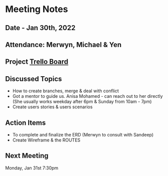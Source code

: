 # **Meeting Notes** 

## **Date** - Jan 30th, 2022

## **Attendance**: Merwyn, Michael & Yen

## **Project** [Trello Board](https://trello.com/b/4v6uvbKW/ichoose-midterm-project)

## **Discussed Topics**
* How to create branches, merge & deal with conflict
* Got a mentor to guide us. Anisa Mohamed - can reach out to her directly (She usually works weekday after 6pm & Sunday from 10am - 7pm)
* Create users stories & users scenarios


## **Action Items**
* To complete and finalize the ERD (Merwyn to consult with Sandeep)
* Create Wireframe & the ROUTES


## **Next Meeting** 
Monday, Jan 31st 7:30pm 
